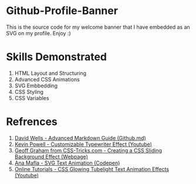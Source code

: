 # Github-Profile-Banner
This is the source code for my welcome banner that I have embedded as an SVG on my profile. Enjoy :)

# Skills Demonstrated
1. HTML Layout and Structuring
2. Advanced CSS Animations
3. SVG Embbedding
4. CSS Styling
5. CSS Variables

# Refrences 
1. [David Wells - Advanced Markdown Guide (Github.md)](https://github.com/DavidWells/advanced-markdown/blob/master/README.md)
2. [Kevin Powell - Customizable Typewriter Effect (Youtube)](https://www.youtube.com/watch?v=w1nhwUGsG6M&ab_channel=KevinPowell)
3. [Geoff Graham from CSS-Tricks.com - Creating a CSS Sliding Background Effect (Webpage)](https://css-tricks.com/creating-a-css-sliding-background-effect/)
4. [Ana Mafla - SVG Text Animation (Codepen)](https://codepen.io/ANAMAFLA/pen/eYJbGpd)
5. [Online Tutorials - CSS Glowing Tubelight Text Animation Effects (Youtube)](https://www.youtube.com/watch?v=_13a3r6MYeM&ab_channel=OnlineTutorials)
